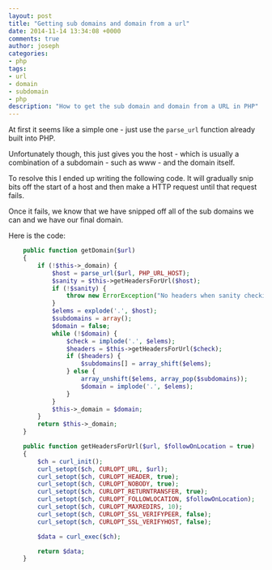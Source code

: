 ```yaml
---
layout: post
title: "Getting sub domains and domain from a url"
date: 2014-11-14 13:34:08 +0000
comments: true
author: joseph
categories: 
- php
tags:
- url
- domain
- subdomain
- php
description: "How to get the sub domain and domain from a URL in PHP"
---
```


At first it seems like a simple one - just use the `parse_url` function already built into PHP.

Unfortunately though, this just gives you the host - which is usually a combination of a subdomain - such as www - and the domain itself.

To resolve this I ended up writing the following code. It will gradually snip bits off the start of a host and then make a HTTP request until that request fails. 

Once it fails, we know that we have snipped off all of the sub domains we can and we have our final domain.

Here is the code:

``` php
    public function getDomain($url)
    {
        if (!$this->_domain) {
            $host = parse_url($url, PHP_URL_HOST);
            $sanity = $this->getHeadersForUrl($host);
            if (!$sanity) {
                throw new ErrorException("No headers when sanity checking full host: $host in " . __METHOD__);
            }
            $elems = explode('.', $host);
            $subdomains = array();
            $domain = false;
            while (!$domain) {
                $check = implode('.', $elems);
                $headers = $this->getHeadersForUrl($check);
                if ($headers) {
                    $subdomains[] = array_shift($elems);
                } else {
                    array_unshift($elems, array_pop($subdomains));
                    $domain = implode('.', $elems);
                }
            }
            $this->_domain = $domain;
        }
        return $this->_domain;
    }

    public function getHeadersForUrl($url, $followOnLocation = true)
    {
        $ch = curl_init();
        curl_setopt($ch, CURLOPT_URL, $url);
        curl_setopt($ch, CURLOPT_HEADER, true);
        curl_setopt($ch, CURLOPT_NOBODY, true);
        curl_setopt($ch, CURLOPT_RETURNTRANSFER, true);
        curl_setopt($ch, CURLOPT_FOLLOWLOCATION, $followOnLocation);
        curl_setopt($ch, CURLOPT_MAXREDIRS, 10);
        curl_setopt($ch, CURLOPT_SSL_VERIFYPEER, false);
        curl_setopt($ch, CURLOPT_SSL_VERIFYHOST, false);

        $data = curl_exec($ch);

        return $data;
    }

```
